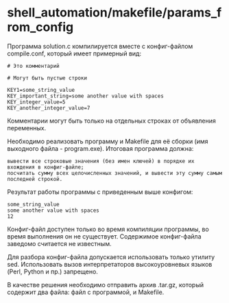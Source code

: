 # shell_automation/makefile/params_from_config

Программа solution.c компилируется вместе с конфиг-файлом compile.conf, который имеет примерный вид:

```
# Это комментарий

# Могут быть пустые строки

KEY1=some_string_value
KEY_important_string=some another value with spaces
KEY_integer_value=5
KEY_another_integer_value=7
```

Комментарии могут быть только на отдельных строках от объявления переменных.

Необходимо реализовать программу и Makefile для её сборки (имя выходного файла - program.exe). Итоговая программа
должна:

    вывести все строковые значения (без имен ключей) в порядке их вхождения в конфиг-файле;
    посчитать сумму всех целочисленных значений, и вывести эту сумму самым последней строкой.

Результат работы программы с приведенным выше конфигом:

```
some_string_value
some another value with spaces
12
```

Конфиг-файл доступен только во время компиляции программы, во время выполнения он не существует. Содержимое конфиг-файла
заведомо считается не известным.

Для разбора конфиг-файла допускается использовать только утилиту sed. Использовать вызов интерпретаторов высокоуровневых
языков (Perl, Python и пр.) запрещено.

В качестве решения необходимо отправить архив .tar.gz, который содержит два файла: файл с программой, и Makefile.
